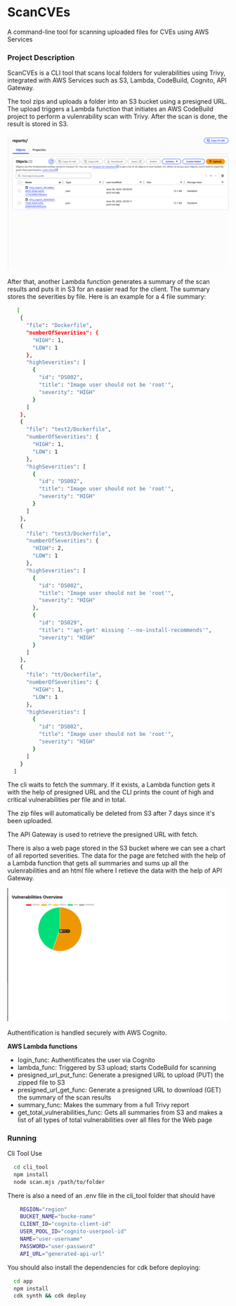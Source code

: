 
# ScanCVEs
A command-line tool for scanning uploaded files for CVEs using AWS Services

### Project Description
ScanCVEs is a CLI tool that scans local folders for vulerabilities using Trivy, integrated with AWS Services such as S3, Lambda, CodeBuild, Cognito, API Gateway.

The tool zips and uploads a folder into an S3 bucket using a presigned URL. The upload triggers a Lambda function that initiates an AWS CodeBuild project to perform a vulenrability scan with Trivy. After the scan is done, the result is stored in S3.

![Reports](./media/reports.png)


After that, another Lambda function generates a summary of the scan results and puts it in S3 for an easier read for the client. The summary stores the severities by file.
Here is an example for a 4 file summary:
```sh
   [
    {
      "file": "Dockerfile",
      "numberOfSeverities": {
        "HIGH": 1,
        "LOW": 1
      },
      "highSeverities": [
        {
          "id": "DS002",
          "title": "Image user should not be 'root'",
          "severity": "HIGH"
        }
      ]
    },
    {
      "file": "test2/Dockerfile",
      "numberOfSeverities": {
        "HIGH": 1,
        "LOW": 1
      },
      "highSeverities": [
        {
          "id": "DS002",
          "title": "Image user should not be 'root'",
          "severity": "HIGH"
        }
      ]
    },
    {
      "file": "test3/Dockerfile",
      "numberOfSeverities": {
        "HIGH": 2,
        "LOW": 1
      },
      "highSeverities": [
        {
          "id": "DS002",
          "title": "Image user should not be 'root'",
          "severity": "HIGH"
        },
        {
          "id": "DS029",
          "title": "'apt-get' missing '--no-install-recommends'",
          "severity": "HIGH"
        }
      ]
    },
    {
      "file": "tt/Dockerfile",
      "numberOfSeverities": {
        "HIGH": 1,
        "LOW": 1
      },
      "highSeverities": [
        {
          "id": "DS002",
          "title": "Image user should not be 'root'",
          "severity": "HIGH"
        }
      ]
    }
  ]
```

The cli waits to fetch the summary. If it exists, a Lambda function gets it with the help of presigned URL and the CLI prints the count of high and critical vulnerabilities per file and in total.

The zip files will automatically be deleted from S3 after 7 days since it's been uploaded.

The API Gateway is used to retrieve the presigned URL with fetch.

There is also a web page stored in the S3 bucket where we can see a chart of all reported severities. The data for the page are fetched with the help of a Lambda function that gets all summaries and sums up all the vulenrabilities and an html file where I retieve the data with the help of API Gateway.

![Chart](./media/chart.png)

Authentification is handled securely with AWS Cognito.

**AWS Lambda functions**
* login_func: Authentificates the user via Cognito
* lambda_func: Triggered by S3 upload; starts CodeBuild for scanning
* presigned_url_put_func: Generate a presigned URL to upload (PUT) the zipped file to S3
* presigned_url_get_func: Generate a presigned URL to download (GET) the summary of the scan results
* summary_func: Makes the summary from a full Trivy report
* get_total_vulnerabilities_func: Gets all summaries from S3 and makes a list of all types of total vulnerabilities over all files for the Web page

### Running 

Cli Tool Use
```sh
  cd cli_tool
  npm install
  node scan.mjs /path/to/folder
```

There is also a need of an .env file in the cli_tool folder that should have
```sh
    REGION="region"
    BUCKET_NAME="bucke-name"
    CLIENT_ID="cognito-client-id"
    USER_POOL_ID="cognito-userpool-id"
    NAME="user-username"
    PASSWORD="user-password"
    API_URL="generated-api-url"
```
You should also install the dependencies for cdk before deploying:
```sh
  cd app
  npm install
  cdk synth && cdk deploy
```
